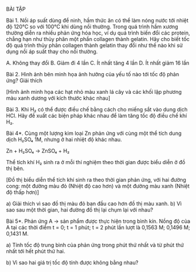 BÀI TẬP

Bài 1. Nồi áp suất dùng để ninh, hầm thức ăn có thể làm nóng nước tới nhiệt độ 120°C so với 100°C khi dùng nồi thường. Trong quá trình hầm xương thường diễn ra nhiều phản ứng hóa học, ví dụ quá trình biến đổi các protein, chẳng hạn như thủy phân một phần collagen thành gelatin. Hãy cho biết tốc độ quá trình thủy phân collagen thành gelatin thay đổi như thế nào khi sử dụng nồi áp suất thay cho nồi thường.

A. Không thay đổi
B. Giảm đi 4 lần
C. Ít nhất tăng 4 lần
D. Ít nhất giảm 16 lần

Bài 2. Hình ảnh bên minh họa ảnh hưởng của yếu tố nào tới tốc độ phản ứng?
Giải thích

[Hình ảnh minh họa các hạt nhỏ màu xanh lá cây và các khối lập phương màu xanh dương với kích thước khác nhau]

Bài 3. Khi H₂ có thể được điều chế bằng cách cho miếng sắt vào dung dịch HCl. Hãy đề xuất các biện pháp khác nhau để làm tăng tốc độ điều chế khí H₂.

Bài 4*. Cùng một lượng kim loại Zn phản ứng với cùng một thể tích dung dịch H₂SO₄ 1M, nhưng ở hai nhiệt độ khác nhau.

Zn + H₂SO₄ → ZnSO₄ + H₂

Thể tích khí H₂ sinh ra ở mỗi thí nghiệm theo thời gian được biểu diễn ở đồ thị bên.

[Đồ thị biểu diễn thể tích khí sinh ra theo thời gian phản ứng, với hai đường cong: một đường màu đỏ (Nhiệt độ cao hơn) và một đường màu xanh (Nhiệt độ thấp hơn)]

a) Giải thích vì sao đồ thị màu đỏ ban đầu cao hơn đồ thị màu xanh.
b) Vì sao sau một thời gian, hai đường đồ thị lại chụm lại với nhau?

Bài 5*. Phản ứng A → sản phẩm được thực hiện trong bình kín. Nồng độ của A tại các thời điểm t = 0; t = 1 phút; t = 2 phút lần lượt là 0,1563 M; 0,1496 M; 0,1431 M.

a) Tính tốc độ trung bình của phản ứng trong phút thứ nhất và từ phút thứ nhất tới hết phút thứ hai.

b) Vì sao hai giá trị tốc độ tính được không bằng nhau?